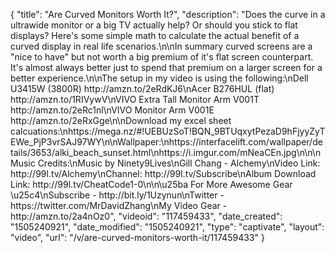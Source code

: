 {
    "title": "Are Curved Monitors Worth It?",
    "description": "Does the curve in a ultrawide monitor or a big TV actually help? Or should you stick to flat displays? Here's some simple math to calculate the actual benefit of a curved display in real life scenarios.\n\nIn summary curved screens are a \"nice to have\" but not worth a big premium of it's flat screen counterpart. It's almost always better just to spend that premium on a larger screen for a better experience.\n\nThe setup in my video is using the following:\nDell U3415W (3800R) http:\/\/amzn.to\/2eRdKJ6\nAcer B276HUL (flat) http:\/\/amzn.to\/1RIVywV\nVIVO Extra Tall Monitor Arm V001T http:\/\/amzn.to\/2eRc1nl\nVIVO Monitor Arm V001E http:\/\/amzn.to\/2eRxGge\n\nDownload my excel sheet calcuations:\nhttps:\/\/mega.nz\/#!UEBUzSoT!BQN_9BTUqxytPezaD9hFjyyZyTEWe_PjP3vrSAJ97WY\n\nWallpaper:\nhttps:\/\/interfacelift.com\/wallpaper\/details\/3653\/alki_beach_sunset.html\nhttps:\/\/i.imgur.com\/mNeaCEn.jpg\n\n\nMusic Credits:\nMusic by Ninety9Lives\nGill Chang - Alchemy\nVideo Link: http:\/\/99l.tv\/Alchemy\nChannel: http:\/\/99l.tv\/Subscribe\nAlbum Download Link: http:\/\/99l.tv\/CheatCode1-0\n\n\u25ba For More Awesome Gear \u25c4\nSubscribe - http:\/\/bit.ly\/1Uzynun\nTwitter - https:\/\/twitter.com\/MrDavidZhang\nMy Video Gear - http:\/\/amzn.to\/2a4nOz0",
    "videoid": "117459433",
    "date_created": "1505240921",
    "date_modified": "1505240921",
    "type": "captivate",
    "layout": "video",
    "url": "\/v\/are-curved-monitors-worth-it\/117459433"
}